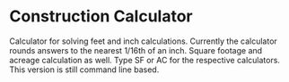 # Construction Calculator

Calculator for solving feet and inch calculations. Currently the calculator rounds answers to the nearest 1/16th of an inch.
Square footage and acreage calculation as well. Type SF or AC for the respective calculators.
This version is still command line based.

